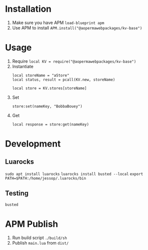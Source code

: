 
# Installation
1. Make sure you have APM
    `load-blueprint apm`
2. Use APM to install
   `APM.install("@aopermawebpackages/kv-base")`

# Usage
1. Require
    `local KV = require("@aopermawebpackages/kv-base")`
2. Instantiate
    ```
    local storeName = "aStore"
    local status, result = pcall(KV.new, storeName)

    local store = KV.stores[storeName]
    ```
3. Set
    ```
   store:set(nameKey, "BobbaBouey")
   ```
4. Get
    ```
   local response = store:get(nameKey)
   ```

# Development

## Luarocks
`sudo apt install luarocks`
`luarocks install busted --local`
`export PATH=$PATH:/home/jessop/.luarocks/bin`
## Testing
`busted`

# APM Publish

1. Run build script
    `./build/sh`
2. Publish `main.lua` from `dist/`
